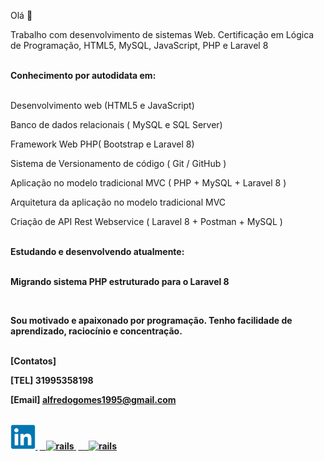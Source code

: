 Olá 👋


Trabalho com desenvolvimento de sistemas Web. Certificação em Lógica de Programação, HTML5, MySQL, JavaScript, PHP e Laravel 8

<br/><b>Conhecimento por autodidata em:</b><br/><br/>

Desenvolvimento web (HTML5 e JavaScript)

Banco de dados relacionais ( MySQL e SQL Server)

Framework Web PHP( Bootstrap e Laravel 8) 

Sistema de Versionamento de código ( Git / GitHub )

Aplicação no modelo tradicional MVC ( PHP + MySQL + Laravel 8 )

Arquitetura da aplicação no modelo tradicional MVC

Criação de API Rest Webservice ( Laravel 8 + Postman + MySQL )

<br><b>Estudando e desenvolvendo atualmente:<br/><br/>
          
 Migrando sistema PHP estruturado para o Laravel 8
         

<br/>

<b>Sou motivado e apaixonado por programação. Tenho facilidade de aprendizado, raciocínio e concentração. <br/><br/>        
          
          
[Contatos] <br/>


[TEL] 31995358198

[Email] alfredogomes1995@gmail.com<br/>


<br/><a href="https://www.linkedin.com/in/alfredo1995/" target="_blank">
<img src="https://raw.githubusercontent.com/devicons/devicon/master/icons/linkedin/linkedin-original.svg" alt="rails" width="40" height="40" style="max-width: 100%;"></img>
</a>&nbsp;<a href="https://www.youtube.com/channel/UCXKSo8RSfVmrawXleZ-_arg" target="_blank">
&nbsp;&nbsp;<img src="https://image.flaticon.com/icons/png/512/1384/1384060.png" alt="rails" width="40" height="40" style="max-width: 100%;"></img>
</a>&nbsp;<a href="https://www.instagram.com/alfredogomesss/" target="_blank">&nbsp;
&nbsp;<a href="https://my.indeed.com/p/alfredog-52cnbyc" target="_blank">&nbsp;&nbsp;<img src="https://play-lh.googleusercontent.com/_sJ-ST-crO8lxIzTv44xv_hiZvA6X7X2-8jSjhha2RfYcGSgACRod38yA6dfmcJHy_M" alt="rails" width="40" height="40" style="max-width: 100%;"></img>
</a>
